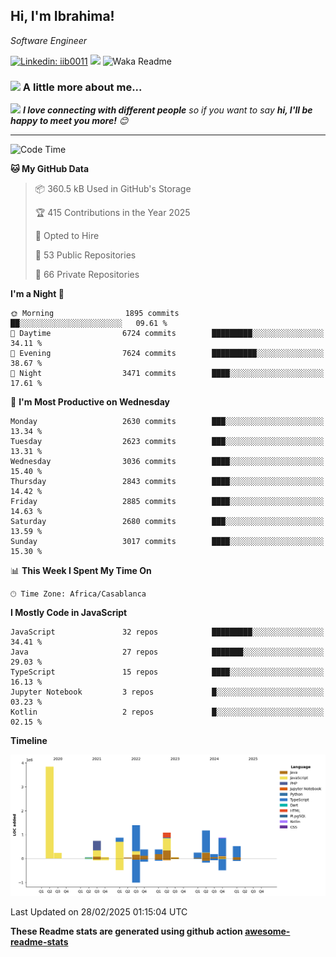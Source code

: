 <h2>Hi, I'm Ibrahima! </h2>
<p><em>Software Engineer 
</em></p>


[![Linkedin: iib0011](https://img.shields.io/badge/-iib0011-blue?style=flat-square&logo=Linkedin&logoColor=white&link=https://www.linkedin.com/in/iib0011/)](https://www.linkedin.com/in/iib0011/)
![](https://visitor-badge.glitch.me/badge?page_id=iib0011)
![Waka Readme](https://github.com/iib0011/iib0011/workflows/Waka%20Readme/badge.svg)


### <img src="https://media.giphy.com/media/VgCDAzcKvsR6OM0uWg/giphy.gif" width="50"> A little more about me...  


<img src="https://media.giphy.com/media/LnQjpWaON8nhr21vNW/giphy.gif" width="60"> <em><b>I love connecting with different people</b> so if you want to say <b>hi, I'll be happy to meet you more!</b> 😊</em>

---
<!--START_SECTION:waka-->
![Code Time](http://img.shields.io/badge/Code%20Time-4%2C438%20hrs%2057%20mins-blue)

**🐱 My GitHub Data** 

> 📦 360.5 kB Used in GitHub's Storage 
 > 
> 🏆 415 Contributions in the Year 2025
 > 
> 💼 Opted to Hire
 > 
> 📜 53 Public Repositories 
 > 
> 🔑 66 Private Repositories 
 > 
**I'm a Night 🦉** 

```text
🌞 Morning                1895 commits        ██░░░░░░░░░░░░░░░░░░░░░░░   09.61 % 
🌆 Daytime                6724 commits        █████████░░░░░░░░░░░░░░░░   34.11 % 
🌃 Evening                7624 commits        ██████████░░░░░░░░░░░░░░░   38.67 % 
🌙 Night                  3471 commits        ████░░░░░░░░░░░░░░░░░░░░░   17.61 % 
```
📅 **I'm Most Productive on Wednesday** 

```text
Monday                   2630 commits        ███░░░░░░░░░░░░░░░░░░░░░░   13.34 % 
Tuesday                  2623 commits        ███░░░░░░░░░░░░░░░░░░░░░░   13.31 % 
Wednesday                3036 commits        ████░░░░░░░░░░░░░░░░░░░░░   15.40 % 
Thursday                 2843 commits        ████░░░░░░░░░░░░░░░░░░░░░   14.42 % 
Friday                   2885 commits        ████░░░░░░░░░░░░░░░░░░░░░   14.63 % 
Saturday                 2680 commits        ███░░░░░░░░░░░░░░░░░░░░░░   13.59 % 
Sunday                   3017 commits        ████░░░░░░░░░░░░░░░░░░░░░   15.30 % 
```


📊 **This Week I Spent My Time On** 

```text
🕑︎ Time Zone: Africa/Casablanca
```

**I Mostly Code in JavaScript** 

```text
JavaScript               32 repos            █████████░░░░░░░░░░░░░░░░   34.41 % 
Java                     27 repos            ███████░░░░░░░░░░░░░░░░░░   29.03 % 
TypeScript               15 repos            ████░░░░░░░░░░░░░░░░░░░░░   16.13 % 
Jupyter Notebook         3 repos             █░░░░░░░░░░░░░░░░░░░░░░░░   03.23 % 
Kotlin                   2 repos             █░░░░░░░░░░░░░░░░░░░░░░░░   02.15 % 
```



**Timeline**

![Lines of Code chart](https://raw.githubusercontent.com/iib0011/iib0011/master/assets/bar_graph.png)


 Last Updated on 28/02/2025 01:15:04 UTC
<!--END_SECTION:waka-->

**These Readme stats are generated using github action [awesome-readme-stats](https://github.com/iib0011/waka-readme-stats)**
